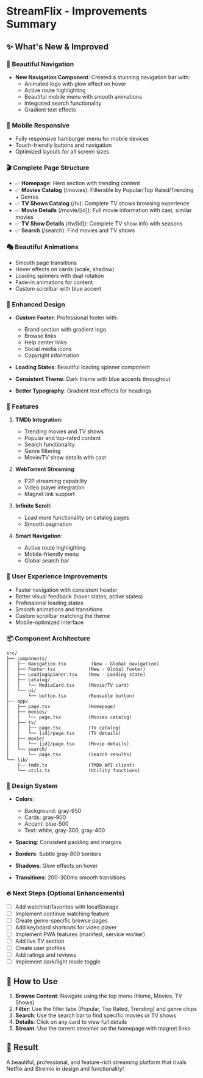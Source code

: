 # StreamFlix - Improvements Summary

## ✨ What's New & Improved

### 🎨 Beautiful Navigation
- **New Navigation Component**: Created a stunning navigation bar with:
  - Animated logo with glow effect on hover
  - Active route highlighting
  - Beautiful mobile menu with smooth animations
  - Integrated search functionality
  - Gradient text effects

### 📱 Mobile Responsive
- Fully responsive hamburger menu for mobile devices
- Touch-friendly buttons and navigation
- Optimized layouts for all screen sizes

### 🎬 Complete Page Structure
- ✅ **Homepage**: Hero section with trending content
- ✅ **Movies Catalog** (/movies): Filterable by Popular/Top Rated/Trending + Genres
- ✅ **TV Shows Catalog** (/tv): Complete TV shows browsing experience
- ✅ **Movie Details** (/movie/[id]): Full movie information with cast, similar movies
- ✅ **TV Show Details** (/tv/[id]): Complete TV show info with seasons
- ✅ **Search** (/search): Find movies and TV shows

### 🎭 Beautiful Animations
- Smooth page transitions
- Hover effects on cards (scale, shadow)
- Loading spinners with dual rotation
- Fade-in animations for content
- Custom scrollbar with blue accent

### 🎨 Enhanced Design
- **Custom Footer**: Professional footer with:
  - Brand section with gradient logo
  - Browse links
  - Help center links
  - Social media icons
  - Copyright information
  
- **Loading States**: Beautiful loading spinner component
- **Consistent Theme**: Dark theme with blue accents throughout
- **Better Typography**: Gradient text effects for headings

### 🚀 Features
1. **TMDb Integration**: 
   - Trending movies and TV shows
   - Popular and top-rated content
   - Search functionality
   - Genre filtering
   - Movie/TV show details with cast

2. **WebTorrent Streaming**:
   - P2P streaming capability
   - Video player integration
   - Magnet link support

3. **Infinite Scroll**:
   - Load more functionality on catalog pages
   - Smooth pagination

4. **Smart Navigation**:
   - Active route highlighting
   - Mobile-friendly menu
   - Global search bar

### 🎯 User Experience Improvements
- Faster navigation with consistent header
- Better visual feedback (hover states, active states)
- Professional loading states
- Smooth animations and transitions
- Custom scrollbar matching the theme
- Mobile-optimized interface

### 📦 Component Architecture
```
src/
├── components/
│   ├── Navigation.tsx         (New - Global navigation)
│   ├── Footer.tsx            (New - Global footer)
│   ├── LoadingSpinner.tsx    (New - Loading state)
│   ├── catalog/
│   │   └── MediaCard.tsx     (Movie/TV card)
│   └── ui/
│       └── button.tsx        (Reusable button)
├── app/
│   ├── page.tsx              (Homepage)
│   ├── movies/
│   │   └── page.tsx          (Movies catalog)
│   ├── tv/
│   │   ├── page.tsx          (TV catalog)
│   │   └── [id]/page.tsx     (TV details)
│   ├── movie/
│   │   └── [id]/page.tsx     (Movie details)
│   └── search/
│       └── page.tsx          (Search results)
└── lib/
    ├── tmdb.ts               (TMDb API client)
    └── utils.ts              (Utility functions)
```

### 🎨 Design System
- **Colors**:
  - Background: gray-950
  - Cards: gray-900
  - Accent: blue-500
  - Text: white, gray-300, gray-400
  
- **Spacing**: Consistent padding and margins
- **Borders**: Subtle gray-800 borders
- **Shadows**: Glow effects on hover
- **Transitions**: 200-300ms smooth transitions

### 🔥 Next Steps (Optional Enhancements)
- [ ] Add watchlist/favorites with localStorage
- [ ] Implement continue watching feature
- [ ] Create genre-specific browse pages
- [ ] Add keyboard shortcuts for video player
- [ ] Implement PWA features (manifest, service worker)
- [ ] Add live TV section
- [ ] Create user profiles
- [ ] Add ratings and reviews
- [ ] Implement dark/light mode toggle

## 🚀 How to Use

1. **Browse Content**: Navigate using the top menu (Home, Movies, TV Shows)
2. **Filter**: Use the filter tabs (Popular, Top Rated, Trending) and genre chips
3. **Search**: Use the search bar to find specific movies or TV shows
4. **Details**: Click on any card to view full details
5. **Stream**: Use the torrent streamer on the homepage with magnet links

## 🎉 Result
A beautiful, professional, and feature-rich streaming platform that rivals Netflix and Stremio in design and functionality!
